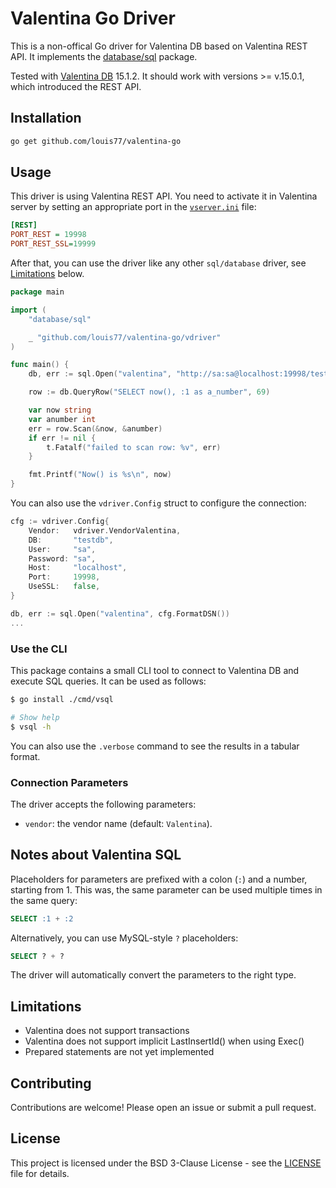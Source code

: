 # Valentina Go Driver

This is a non-offical Go driver for Valentina DB based on Valentina REST API. It implements the [database/sql](https://pkg.go.dev/database/sql) package.

Tested with [Valentina DB](https://valentina-db.com) 15.1.2. It should work with versions >= v.15.0.1, which introduced the REST API.

## Installation

```bash
go get github.com/louis77/valentina-go
```

## Usage

This driver is using Valentina REST API. You need to activate it in Valentina server by setting an appropriate port in the [`vserver.ini`](https://valentina-db.com/docs/dokuwiki/v15/doku.php?id=valentina:products:vserver:manual:ini_file) file:

```ini
[REST]
PORT_REST = 19998
PORT_REST_SSL=19999
```

After that, you can use the driver like any other `sql/database` driver, see [Limitations](#limitations) below.

```go
package main

import (
	"database/sql"

	_ "github.com/louis77/valentina-go/vdriver"
)

func main() {
	db, err := sql.Open("valentina", "http://sa:sa@localhost:19998/testdb?vendor=Valentina")

	row := db.QueryRow("SELECT now(), :1 as a_number", 69)

	var now string
	var anumber int
	err = row.Scan(&now, &anumber)
	if err != nil {
		t.Fatalf("failed to scan row: %v", err)
	}

	fmt.Printf("Now() is %s\n", now)
}
```

You can also use the `vdriver.Config` struct to configure the connection:

```go
cfg := vdriver.Config{
	Vendor:   vdriver.VendorValentina,
	DB:       "testdb",
	User:     "sa",
	Password: "sa",
	Host:     "localhost",
	Port:     19998,
	UseSSL:   false,
}	

db, err := sql.Open("valentina", cfg.FormatDSN())
...
```


### Use the CLI

This package contains a small CLI tool to connect to Valentina DB and execute SQL queries. It can be used as follows:

```bash
$ go install ./cmd/vsql

# Show help
$ vsql -h
```

You can also use the `.verbose` command to see the results in a tabular format.

### Connection Parameters

The driver accepts the following parameters:

- `vendor`: the vendor name (default: `Valentina`).

## Notes about Valentina SQL

Placeholders for parameters are prefixed with a colon (`:`) and a number, starting from 1. This was, the same parameter can be used multiple times in the same query:

```sql
SELECT :1 + :2
```


Alternatively, you can use MySQL-style `?` placeholders:
```sql
SELECT ? + ?
```

The driver will automatically convert the parameters to the right type.

## Limitations

- Valentina does not support transactions
- Valentina does not support implicit LastInsertId() when using Exec()
- Prepared statements are not yet implemented

## Contributing

Contributions are welcome! Please open an issue or submit a pull request.

## License

This project is licensed under the BSD 3-Clause License - see the [LICENSE](LICENSE) file for details.